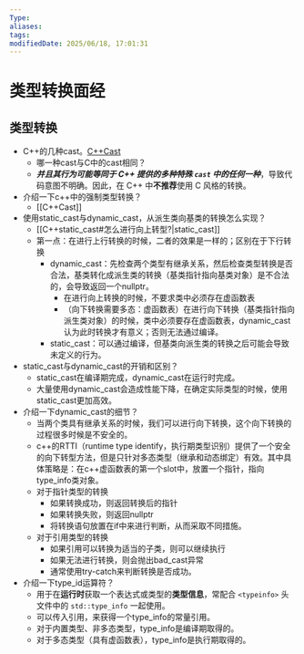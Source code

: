 ```yaml
---
Type:
aliases: 
tags: 
modifiedDate: 2025/06/18, 17:01:31
---
```


# 类型转换面经

## 类型转换

- C++的几种cast。[C++Cast](C++Cast.md)
    - 哪一种cast与C中的cast相同？
    - ***并且其行为可能等同于 C++ 提供的多种特殊 `cast` 中的任何一种***，导致代码意图不明确。因此，在 C++ 中**不推荐**使用 C 风格的转换。
- 介绍一下c++中的强制类型转换？
    - [[C++Cast]]
- 使用static_cast与dynamic_cast，从派生类向基类的转换怎么实现？
    - [[C++static_cast#怎么进行向上转型?|static_cast]]
    - 第一点：在进行上行转换的时候，二者的效果是一样的；区别在于下行转换
        - dynamic_cast：先检查两个类型有继承关系，然后检查类型转换是否合法，基类转化成派生类的转换（基类指针指向基类对象）是不合法的，会导致返回一个nullptr。
            - 在进行向上转换的时候，不要求类中必须存在虚函数表
            - （向下转换需要多态：虚函数表）在进行向下转换（基类指针指向派生类对象）的时候，类中必须要存在虚函数表，dynamic_cast认为此时转换才有意义；否则无法通过编译。
        - static_cast：可以通过编译，但基类向派生类的转换之后可能会导致未定义的行为。
- static_cast与dynamic_cast的开销和区别？
    - static_cast在编译期完成，dynamic_cast在运行时完成。
    - 大量使用dynamic_cast会造成性能下降，在确定实际类型的时候，使用static_cast更加高效。
- 介绍一下dynamic_cast的细节？
    - 当两个类具有继承关系的时候，我们可以进行向下转换，这个向下转换的过程很多时候是不安全的。
    - c++的RTTI（runtime type identify，执行期类型识别）提供了一个安全的向下转型方法，但是只针对多态类型（继承和动态绑定）有效。其中具体策略是：在c++虚函数表的第一个slot中，放置一个指针，指向type_info类对象。
    - 对于指针类型的转换
        - 如果转换成功，则返回转换后的指针
        - 如果转换失败，则返回nullptr
        - 将转换语句放置在if中来进行判断，从而采取不同措施。
    - 对于引用类型的转换
        - 如果引用可以转换为适当的子类，则可以继续执行
        - 如果无法进行转换，则会抛出bad_cast异常
        - 通常使用try-catch来判断转换是否成功。
- 介绍一下type_id运算符？
    - 用于在**运行时**获取一个表达式或类型的**类型信息**，常配合 `<typeinfo>` 头文件中的 `std::type_info` 一起使用。
    - 可以传入引用，来获得一个type_info的常量引用。
    - 对于内置类型、非多态类型，type_info是编译期取得的。
    - 对于多态类型（具有虚函数表），type_info是执行期取得的。
